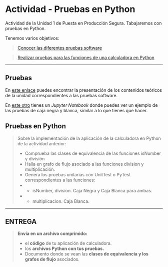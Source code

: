 # Actividad - Pruebas en Python
Actividad de la Unidad 1 de Puesta en Producción Segura. Tabajaremos con pruebas en Python.

Tenemos varios objetivos:

> [Conocer las diferentes pruebas software](#Pruebas)

> [Realizar pruebas para las funciones de una calculadora en Python](#Pruebas-en-Python)

---
## Pruebas

En [este enlace](PresentacionPruebas.pdf) puedes encontrar la presentación de los contenidos teóricos de la unidad correspondientes a las pruebas software.

En [este otro](Pruebas.ipynb) tienes un _Jupyter Notebook_ donde puedes ver un ejemplo de las pruebas de caja negra y blanca, similar a lo que tienes que hacer.

## Pruebas en Python

> Sobre la implementación de la aplicación de la calculadora en Python de la actividad anterior:
> - Comprueba las clases de equivalencia de las funciones isNumber y división
> - Halla en grafo de flujo asociado a las funciones division y multiplicación.
> - Genera los pruebas unitarias con UnitTest o PyTest correspondientes a las funciones:
> - - isNumber, division. Caja Negra y Caja Blanca para ambas.
> - - multiplicacion. Caja Blanca.
---
## ENTREGA

>__Envía en un archivo comprimido:__
> - el __código__ de tu aplicación de calculadora.
> - los __archivos Python con tus pruebas.__ 
> - Documento donde se vean las __clases de equivalencia y los grafos de flujo__ asociados.
